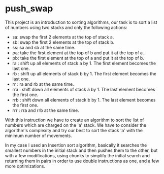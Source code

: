 # push_swap

This project is an introduction to sorting algorithms, our task is to sort a list of numbers using two stacks and only the following actions:

- sa: swap the first 2 elements at the top of stack a.
- sb: swap the first 2 elements at the top of stack b.
- ss: sa and sb at the same time.
- pa: take the first element at the top of b and put it at the top of a.
- pb: take the first element at the top of a and put it at the top of b.
- ra : shift up all elements of stack a by 1. The first element becomes the last one. 
- rb : shift up all elements of stack b by 1. The first element becomes the last one. 
- rr : ra and rb at the same time. 
- rra : shift down all elements of stack a by 1. The last element becomes the first one.
- rrb : shift down all elements of stack b by 1. The last element becomes the first one.
- rrr : rra and rrb at the same time.

With this instruction we have to create an algorithm to sort the list of numbers which are charged on the 'a' stack. We have to consider the algorithm's complexity and try our best to sort the stack 'a' with the minimum number of movements.

In my case I used an Insertion sort algorithm, basically it searches the smallest numbers in the initial stack and then pushes them to the other, but with a few modifications, using chunks to simplify the initial search and returning them in pairs in order to use double instructions as one, and a few more optimizations.
